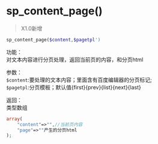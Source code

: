 # sp_content_page()

> X1.0新增

```php
sp_content_page($content,$pagetpl')
```
功能：  
对文本内容进行分页处理，返回当前页的内容，和分页html

参数：  
`$content`:要处理的文本内容；里面含有百度编辑器的分页标记;  
`$pagetpl`:分页模板；默认值{first}{prev}{list}{next}{last}



返回：  
类型数组

```php
array(
    "content"=>"",//当前页内容
    "page"=>""产生的分页html
);
```
